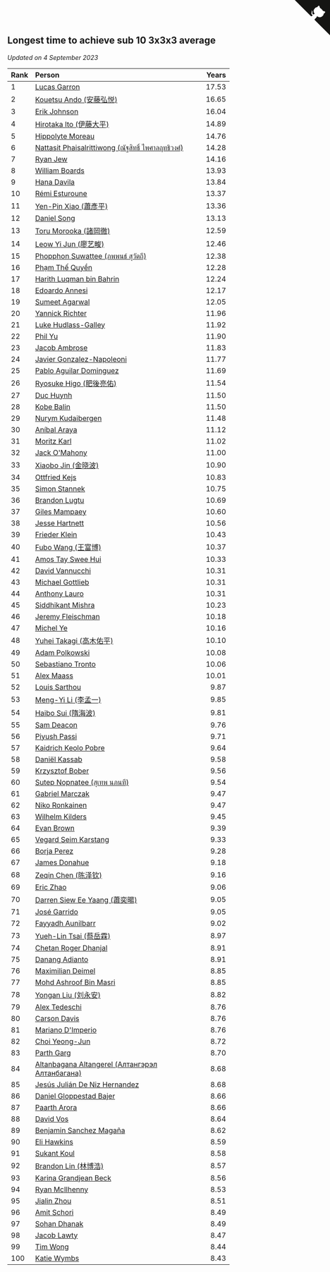 ## Longest time to achieve sub 10 3x3x3 average

*Updated on  4 September 2023*

| Rank | Person | Years |
| :--- | :--- | ---: |
| 1 | [Lucas Garron](https://www.worldcubeassociation.org/persons/2006GARR01) | 17.53 |
| 2 | [Kouetsu Ando (安藤弘悦)](https://www.worldcubeassociation.org/persons/2006ANDO01) | 16.65 |
| 3 | [Erik Johnson](https://www.worldcubeassociation.org/persons/2007JOHN02) | 16.04 |
| 4 | [Hirotaka Ito (伊藤大平)](https://www.worldcubeassociation.org/persons/2008ITOH01) | 14.89 |
| 5 | [Hippolyte Moreau](https://www.worldcubeassociation.org/persons/2008MORE02) | 14.76 |
| 6 | [Nattasit Phaisalrittiwong (ณัฐสิทธิ์ ไพศาลฤทธิวงศ์)](https://www.worldcubeassociation.org/persons/2009PHAI01) | 14.28 |
| 7 | [Ryan Jew](https://www.worldcubeassociation.org/persons/2008JEWR01) | 14.16 |
| 8 | [William Boards](https://www.worldcubeassociation.org/persons/2009BOAR01) | 13.93 |
| 9 | [Hana Davila](https://www.worldcubeassociation.org/persons/2009DAVI01) | 13.84 |
| 10 | [Rémi Esturoune](https://www.worldcubeassociation.org/persons/2010ESTU01) | 13.37 |
| 11 | [Yen-Pin Xiao (蕭彥平)](https://www.worldcubeassociation.org/persons/2010XIAO01) | 13.36 |
| 12 | [Daniel Song](https://www.worldcubeassociation.org/persons/2010SONG02) | 13.13 |
| 13 | [Toru Morooka (諸岡徹)](https://www.worldcubeassociation.org/persons/2010MORO01) | 12.59 |
| 14 | [Leow Yi Jun (廖艺畯)](https://www.worldcubeassociation.org/persons/2010JUNL02) | 12.46 |
| 15 | [Phopphon Suwattee (ภพพนธ์ สุวัตถี)](https://www.worldcubeassociation.org/persons/2010SUWA03) | 12.38 |
| 16 | [Phạm Thế Quyền](https://www.worldcubeassociation.org/persons/2010PHAM08) | 12.28 |
| 17 | [Harith Luqman bin Bahrin](https://www.worldcubeassociation.org/persons/2010BAHR02) | 12.24 |
| 18 | [Edoardo Annesi](https://www.worldcubeassociation.org/persons/2011ANNE01) | 12.17 |
| 19 | [Sumeet Agarwal](https://www.worldcubeassociation.org/persons/2011AGAR05) | 12.05 |
| 20 | [Yannick Richter](https://www.worldcubeassociation.org/persons/2010RICH04) | 11.96 |
| 21 | [Luke Hudlass-Galley](https://www.worldcubeassociation.org/persons/2010HUDL01) | 11.92 |
| 22 | [Phil Yu](https://www.worldcubeassociation.org/persons/2010YUPH01) | 11.90 |
| 23 | [Jacob Ambrose](https://www.worldcubeassociation.org/persons/2010AMBR01) | 11.83 |
| 24 | [Javier Gonzalez-Napoleoni](https://www.worldcubeassociation.org/persons/2011GONZ04) | 11.77 |
| 25 | [Pablo Aguilar Dominguez](https://www.worldcubeassociation.org/persons/2010AGUI04) | 11.69 |
| 26 | [Ryosuke Higo (肥後亮佑)](https://www.worldcubeassociation.org/persons/2006HIGO01) | 11.54 |
| 27 | [Duc Huynh](https://www.worldcubeassociation.org/persons/2010HUYN02) | 11.50 |
| 28 | [Kobe Balin](https://www.worldcubeassociation.org/persons/2012BALI01) | 11.50 |
| 29 | [Nurym Kudaibergen](https://www.worldcubeassociation.org/persons/2011KUDA01) | 11.48 |
| 30 | [Aníbal Araya](https://www.worldcubeassociation.org/persons/2011ARAY01) | 11.12 |
| 31 | [Moritz Karl](https://www.worldcubeassociation.org/persons/2008KARL02) | 11.02 |
| 32 | [Jack O'Mahony](https://www.worldcubeassociation.org/persons/2011OMAH01) | 11.00 |
| 33 | [Xiaobo Jin (金晓波)](https://www.worldcubeassociation.org/persons/2008JINX01) | 10.90 |
| 34 | [Ottfried Kejs](https://www.worldcubeassociation.org/persons/2012KEJS01) | 10.83 |
| 35 | [Simon Stannek](https://www.worldcubeassociation.org/persons/2012STAN04) | 10.75 |
| 36 | [Brandon Lugtu](https://www.worldcubeassociation.org/persons/2012LUGT01) | 10.69 |
| 37 | [Giles Mampaey](https://www.worldcubeassociation.org/persons/2012MAMP01) | 10.60 |
| 38 | [Jesse Hartnett](https://www.worldcubeassociation.org/persons/2012HART03) | 10.56 |
| 39 | [Frieder Klein](https://www.worldcubeassociation.org/persons/2013KLEI01) | 10.43 |
| 40 | [Fubo Wang (王富博)](https://www.worldcubeassociation.org/persons/2007FUBO01) | 10.37 |
| 41 | [Amos Tay Swee Hui](https://www.worldcubeassociation.org/persons/2009SWEE01) | 10.33 |
| 42 | [David Vannucchi](https://www.worldcubeassociation.org/persons/2012VANN01) | 10.31 |
| 43 | [Michael Gottlieb](https://www.worldcubeassociation.org/persons/2006GOTT01) | 10.31 |
| 44 | [Anthony Lauro](https://www.worldcubeassociation.org/persons/2012LAUR02) | 10.31 |
| 45 | [Siddhikant Mishra](https://www.worldcubeassociation.org/persons/2012MISH01) | 10.23 |
| 46 | [Jeremy Fleischman](https://www.worldcubeassociation.org/persons/2005FLEI01) | 10.18 |
| 47 | [Michel Ye](https://www.worldcubeassociation.org/persons/2012YEMI01) | 10.16 |
| 48 | [Yuhei Takagi (高木佑平)](https://www.worldcubeassociation.org/persons/2008TAKA01) | 10.10 |
| 49 | [Adam Polkowski](https://www.worldcubeassociation.org/persons/2007POLK01) | 10.08 |
| 50 | [Sebastiano Tronto](https://www.worldcubeassociation.org/persons/2011TRON02) | 10.06 |
| 51 | [Alex Maass](https://www.worldcubeassociation.org/persons/2011MAAS01) | 10.01 |
| 52 | [Louis Sarthou](https://www.worldcubeassociation.org/persons/2012SART01) | 9.87 |
| 53 | [Meng-Yi Li (李孟一)](https://www.worldcubeassociation.org/persons/2011LIME01) | 9.85 |
| 54 | [Haibo Sui (隋海波)](https://www.worldcubeassociation.org/persons/2011SUIH01) | 9.81 |
| 55 | [Sam Deacon](https://www.worldcubeassociation.org/persons/2013DEAC01) | 9.76 |
| 56 | [Piyush Passi](https://www.worldcubeassociation.org/persons/2013PASS01) | 9.71 |
| 57 | [Kaidrich Keolo Pobre](https://www.worldcubeassociation.org/persons/2013POBR01) | 9.64 |
| 58 | [Daniël Kassab](https://www.worldcubeassociation.org/persons/2012KASS01) | 9.58 |
| 59 | [Krzysztof Bober](https://www.worldcubeassociation.org/persons/2013BOBE01) | 9.56 |
| 60 | [Sutep Nopnatee (สุเทพ นภนที)](https://www.worldcubeassociation.org/persons/2010NOPN01) | 9.54 |
| 61 | [Gabriel Marczak](https://www.worldcubeassociation.org/persons/2013MARC03) | 9.47 |
| 62 | [Niko Ronkainen](https://www.worldcubeassociation.org/persons/2010RONK01) | 9.47 |
| 63 | [Wilhelm Kilders](https://www.worldcubeassociation.org/persons/2010KILD02) | 9.45 |
| 64 | [Evan Brown](https://www.worldcubeassociation.org/persons/2013BROW04) | 9.39 |
| 65 | [Vegard Seim Karstang](https://www.worldcubeassociation.org/persons/2009SEIM02) | 9.33 |
| 66 | [Borja Perez](https://www.worldcubeassociation.org/persons/2013PERE05) | 9.28 |
| 67 | [James Donahue](https://www.worldcubeassociation.org/persons/2010DONA01) | 9.18 |
| 68 | [Zeqin Chen (陈泽钦)](https://www.worldcubeassociation.org/persons/2010CHEN37) | 9.16 |
| 69 | [Eric Zhao](https://www.worldcubeassociation.org/persons/2010ZHAO19) | 9.06 |
| 70 | [Darren Siew Ee Yaang (蕭奕暘)](https://www.worldcubeassociation.org/persons/2009SIEW01) | 9.05 |
| 71 | [José Garrido](https://www.worldcubeassociation.org/persons/2009GARR01) | 9.05 |
| 72 | [Fayyadh Aunilbarr](https://www.worldcubeassociation.org/persons/2010AUNI01) | 9.02 |
| 73 | [Yueh-Lin Tsai (蔡岳霖)](https://www.worldcubeassociation.org/persons/2006TSAI03) | 8.97 |
| 74 | [Chetan Roger Dhanjal](https://www.worldcubeassociation.org/persons/2014DHAN01) | 8.91 |
| 75 | [Danang Adianto](https://www.worldcubeassociation.org/persons/2013DANA01) | 8.91 |
| 76 | [Maximilian Deimel](https://www.worldcubeassociation.org/persons/2010DEIM01) | 8.85 |
| 77 | [Mohd Ashroof Bin Masri](https://www.worldcubeassociation.org/persons/2009MASR01) | 8.85 |
| 78 | [Yongan Liu (刘永安)](https://www.worldcubeassociation.org/persons/2009LIUY08) | 8.82 |
| 79 | [Alex Tedeschi](https://www.worldcubeassociation.org/persons/2014TEDE01) | 8.76 |
| 80 | [Carson Davis](https://www.worldcubeassociation.org/persons/2014DAVI06) | 8.76 |
| 81 | [Mariano D'Imperio](https://www.worldcubeassociation.org/persons/2009DIMP01) | 8.76 |
| 82 | [Choi Yeong-Jun](https://www.worldcubeassociation.org/persons/2013YEON01) | 8.72 |
| 83 | [Parth Garg](https://www.worldcubeassociation.org/persons/2014GARG01) | 8.70 |
| 84 | [Altanbagana Altangerel (Алтангэрэл Алтанбагана)](https://www.worldcubeassociation.org/persons/2013ALTA01) | 8.68 |
| 85 | [Jesús Julián De Niz Hernandez](https://www.worldcubeassociation.org/persons/2014HERN12) | 8.68 |
| 86 | [Daniel Gloppestad Bajer](https://www.worldcubeassociation.org/persons/2009GLOP01) | 8.66 |
| 87 | [Paarth Arora](https://www.worldcubeassociation.org/persons/2014AROR06) | 8.66 |
| 88 | [David Vos](https://www.worldcubeassociation.org/persons/2008VOSD01) | 8.64 |
| 89 | [Benjamin Sanchez Magaña](https://www.worldcubeassociation.org/persons/2014MAGA02) | 8.62 |
| 90 | [Eli Hawkins](https://www.worldcubeassociation.org/persons/2014HAWK01) | 8.59 |
| 91 | [Sukant Koul](https://www.worldcubeassociation.org/persons/2014KOUL01) | 8.58 |
| 92 | [Brandon Lin (林博浩)](https://www.worldcubeassociation.org/persons/2011LINB01) | 8.57 |
| 93 | [Karina Grandjean Beck](https://www.worldcubeassociation.org/persons/2010BECK01) | 8.56 |
| 94 | [Ryan McIlhenny](https://www.worldcubeassociation.org/persons/2010MCIL02) | 8.53 |
| 95 | [Jialin Zhou](https://www.worldcubeassociation.org/persons/2013ZHOU19) | 8.51 |
| 96 | [Amit Schori](https://www.worldcubeassociation.org/persons/2014SCHO03) | 8.49 |
| 97 | [Sohan Dhanak](https://www.worldcubeassociation.org/persons/2014DHAN03) | 8.49 |
| 98 | [Jacob Lawty](https://www.worldcubeassociation.org/persons/2015LAWT01) | 8.47 |
| 99 | [Tim Wong](https://www.worldcubeassociation.org/persons/2007WONG02) | 8.44 |
| 100 | [Katie Wymbs](https://www.worldcubeassociation.org/persons/2015WYMB01) | 8.43 |


<a href="https://github.com/JustinTimeCuber/wca_statistics" class="github-corner" aria-label="View source on Github"><svg width="80" height="80" viewBox="0 0 250 250" style="fill:#151513; color:#fff; position: absolute; top: 0; border: 0; right: 0;" aria-hidden="true"><path d="M0,0 L115,115 L130,115 L142,142 L250,250 L250,0 Z"></path><path d="M128.3,109.0 C113.8,99.7 119.0,89.6 119.0,89.6 C122.0,82.7 120.5,78.6 120.5,78.6 C119.2,72.0 123.4,76.3 123.4,76.3 C127.3,80.9 125.5,87.3 125.5,87.3 C122.9,97.6 130.6,101.9 134.4,103.2" fill="currentColor" style="transform-origin: 130px 106px;" class="octo-arm"></path><path d="M115.0,115.0 C114.9,115.1 118.7,116.5 119.8,115.4 L133.7,101.6 C136.9,99.2 139.9,98.4 142.2,98.6 C133.8,88.0 127.5,74.4 143.8,58.0 C148.5,53.4 154.0,51.2 159.7,51.0 C160.3,49.4 163.2,43.6 171.4,40.1 C171.4,40.1 176.1,42.5 178.8,56.2 C183.1,58.6 187.2,61.8 190.9,65.4 C194.5,69.0 197.7,73.2 200.1,77.6 C213.8,80.2 216.3,84.9 216.3,84.9 C212.7,93.1 206.9,96.0 205.4,96.6 C205.1,102.4 203.0,107.8 198.3,112.5 C181.9,128.9 168.3,122.5 157.7,114.1 C157.9,116.9 156.7,120.9 152.7,124.9 L141.0,136.5 C139.8,137.7 141.6,141.9 141.8,141.8 Z" fill="currentColor" class="octo-body"></path></svg></a><style>.github-corner:hover .octo-arm{animation:octocat-wave 560ms ease-in-out}@keyframes octocat-wave{0%,100%{transform:rotate(0)}20%,60%{transform:rotate(-25deg)}40%,80%{transform:rotate(10deg)}}@media (max-width:500px){.github-corner:hover .octo-arm{animation:none}.github-corner .octo-arm{animation:octocat-wave 560ms ease-in-out}}</style>
